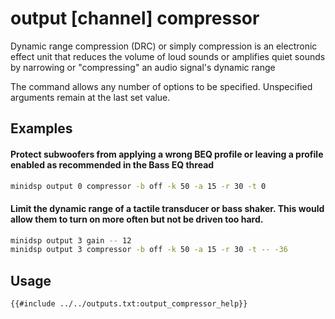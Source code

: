 # output [channel] compressor

Dynamic range compression (DRC) or simply compression is an electronic effect unit that reduces the volume of loud sounds or amplifies quiet sounds by narrowing or "compressing" an audio signal's dynamic range

The command allows any number of options to be specified.  Unspecified arguments remain at the last set value.


## Examples

#### Protect subwoofers from applying a wrong BEQ profile or leaving a profile enabled as recommended in the Bass EQ thread
```bash
minidsp output 0 compressor -b off -k 50 -a 15 -r 30 -t 0
```

#### Limit the dynamic range of a tactile transducer or bass shaker.  This would allow them to turn on more often but not be driven too hard.
```bash
minidsp output 3 gain -- 12
minidsp output 3 compressor -b off -k 50 -a 15 -r 30 -t -- -36
```

## Usage

```
{{#include ../../outputs.txt:output_compressor_help}}
```
